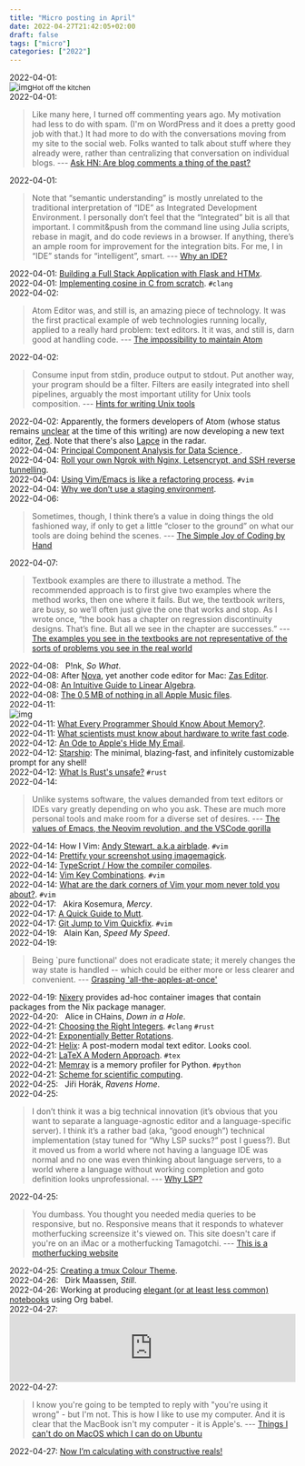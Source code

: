 ```yaml
---
title: "Micro posting in April"
date: 2022-04-27T21:42:05+02:00
draft: false
tags: ["micro"]
categories: ["2022"]
---
```


<a href="#" style="text-decoration: none;">2022-04-01</a>: <br>![img](/img/67053140909__CE030A7B-7BD4-463E-AA17-4EC1111AE9F5.JPG)<small>Hot off the kitchen</small><br>
<a href="#" style="text-decoration: none;">2022-04-01</a>:

> Like many here, I turned off commenting years ago. My motivation had less to do with spam. (I'm on WordPress and it does a pretty good job with that.) It had more to do with the conversations moving from my site to the social web. Folks wanted to talk about stuff where they already were, rather than centralizing that conversation on individual blogs. --- [Ask HN: Are blog comments a thing of the past?](https://news.ycombinator.com/item?id=30853565)<br>

<a href="#" style="text-decoration: none;">2022-04-01</a>:

> Note that “semantic understanding” is mostly unrelated to the traditional interpretation of “IDE” as Integrated Development Environment. I personally don’t feel that the “Integrated” bit is all that important. I commit&push from the command line using Julia scripts, rebase in magit, and do code reviews in a browser. If anything, there’s an ample room for improvement for the integration bits. For me, I in “IDE” stands for “intelligent”, smart. --- [Why an IDE?](https://matklad.github.io//2020/11/11/yde.html)<br>

<a href="#" style="text-decoration: none;">2022-04-01</a>: [Building a Full Stack Application with Flask and HTMx](https://codecapsules.io/docs/tutorials/build-flask-htmx-app/).<br>
<a href="#" style="text-decoration: none;">2022-04-01</a>: [Implementing cosine in C from scratch](https://austinhenley.com/blog/cosine.html). `#clang`<br>
<a href="#" style="text-decoration: none;">2022-04-02</a>:

> Atom Editor was, and still is, an amazing piece of technology. It was the first practical example of web technologies running locally, applied to a really hard problem: text editors. It it was, and still is, darn good at handling code. --- [The impossibility to maintain Atom](https://mauricio.szabo.link/blog/2022/02/17/the-impossibility-to-maintain-atom)<br>

<a href="#" style="text-decoration: none;">2022-04-02</a>:

> Consume input from stdin, produce output to stdout. Put another way, your program should be a filter. Filters are easily integrated into shell pipelines, arguably the most important utility for Unix tools composition. --- [Hints for writing Unix tools](https://monkey.org/~marius/unix-tools-hints.html)<br>

<a href="#" style="text-decoration: none;">2022-04-02</a>: Apparently, the formers developers of Atom (whose status remains [unclear](https://github.com/atom/atom/discussions/22847) at the time of this writing) are now developing a new text editor, [Zed](https://zed.dev/). Note that there's also [Lapce](https://lapce.dev/) in the radar.<br>
<a href="#" style="text-decoration: none;">2022-04-04</a>: [Principal Component Analysis for Data Science ](https://pca4ds.github.io/).<br>
<a href="#" style="text-decoration: none;">2022-04-04</a>: [Roll your own Ngrok with Nginx, Letsencrypt, and SSH reverse tunnelling](https://jerrington.me/posts/2019-01-29-self-hosted-ngrok.html).<br>
<a href="#" style="text-decoration: none;">2022-04-04</a>: [Using Vim/Emacs is like a refactoring process](https://yiming.dev/blog/2018/01/28/using-vim-emacs-is-like-a-refactoring-process/). `#vim`<br>
<a href="#" style="text-decoration: none;">2022-04-04</a>: [Why we don’t use a staging environment](https://squeaky.ai/blog/development/why-we-dont-use-a-staging-environment).<br>
<a href="#" style="text-decoration: none;">2022-04-06</a>:

> Sometimes, though, I think there’s a value in doing things the old fashioned way, if only to get a little “closer to the ground” on what our tools are doing behind the scenes. --- [The Simple Joy of Coding by Hand](https://benghancock.github.io/blog/2021/simple-joy-coding-by-hand.html)<br>

<a href="#" style="text-decoration: none;">2022-04-07</a>:

> Textbook examples are there to illustrate a method. The recommended approach is to first give two examples where the method works, then one where it fails. But we, the textbook writers, are busy, so we’ll often just give the one that works and stop. As I wrote once, “the book has a chapter on regression discontinuity designs. That’s fine. But all we see in the chapter are successes.” --- [The examples you see in the textbooks are not representative of the sorts of problems you see in the real world](https://statmodeling.stat.columbia.edu/2022/03/27/the-examples-you-see-in-the-textbooks-are-not-representative-of-the-sorts-of-problems-you-see-in-the-real-world/)<br>

<a href="#" style="text-decoration: none;">2022-04-08</a>: <a href="" class="iconfont icon-music" title="rss"></a> &nbsp; P!nk, _So What_.<br>
<a href="#" style="text-decoration: none;">2022-04-08</a>: After [Nova](https://nova.app/), yet another code editor for Mac: [Zas Editor](https://www.zeditor.app/).<br>
<a href="#" style="text-decoration: none;">2022-04-08</a>: [An Intuitive Guide to Linear Algebra](https://betterexplained.com/articles/linear-algebra-guide/).<br>
<a href="#" style="text-decoration: none;">2022-04-08</a>: [The 0,5 MB of nothing in all Apple Music files](https://www.ctrl.blog/entry/apple-music-nullbytes.html).<br>
<a href="#" style="text-decoration: none;">2022-04-11</a>: <br>![img](/img/67130550456__9F4D50D5-C0C7-4B3D-B098-572D34B496BE.JPG)<br>
<a href="#" style="text-decoration: none;">2022-04-11</a>: [What Every Programmer Should Know About Memory?](https://stackoverflow.com/questions/8126311/what-every-programmer-should-know-about-memory).<br>
<a href="#" style="text-decoration: none;">2022-04-11</a>: [What scientists must know about hardware to write fast code](https://biojulia.net/post/hardware/).<br>
<a href="#" style="text-decoration: none;">2022-04-12</a>: [An Ode to Apple's Hide My Email](https://empty.coffee/an-ode-to-apples-hide-my-email/).<br>
<a href="#" style="text-decoration: none;">2022-04-12</a>: [Starship](https://starship.rs/): The minimal, blazing-fast, and infinitely customizable prompt for any shell!<br>
<a href="#" style="text-decoration: none;">2022-04-12</a>: [What Is Rust's unsafe?](https://nora.codes/post/what-is-rusts-unsafe/) `#rust`<br>
<a href="#" style="text-decoration: none;">2022-04-14</a>:

> Unlike systems software, the values demanded from text editors or IDEs vary greatly depending on who you ask. These are much more personal tools and make room for a diverse set of desires. --- [The values of Emacs, the Neovim revolution, and the VSCode gorilla](https://www.murilopereira.com/the-values-of-emacs-the-neovim-revolution-and-the-vscode-gorilla/)<br>

<a href="#" style="text-decoration: none;">2022-04-14</a>: How I Vim: [Andy Stewart, a.k.a airblade](http://howivim.com/2016/andy-stewart/). `#vim`<br>
<a href="#" style="text-decoration: none;">2022-04-14</a>: [Prettify your screenshot using imagemagick](https://elianiva.my.id/post/prettify-screenshot-using-imagemagick).<br>
<a href="#" style="text-decoration: none;">2022-04-14</a>: [TypeScript / How the compiler compiles](https://www.huy.rocks/everyday/04-01-2022-typescript-how-the-compiler-compiles).<br>
<a href="#" style="text-decoration: none;">2022-04-14</a>: [Vim Key Combinations](https://keycombiner.com/collections/vim/). `#vim`<br>
<a href="#" style="text-decoration: none;">2022-04-14</a>: [What are the dark corners of Vim your mom never told you about?](https://stackoverflow.com/questions/726894/what-are-the-dark-corners-of-vim-your-mom-never-told-you-about). `#vim`<br>
<a href="#" style="text-decoration: none;">2022-04-17</a>: <a href="" class="iconfont icon-music" title="rss"></a> &nbsp; Akira Kosemura, _Mercy_.<br>
<a href="#" style="text-decoration: none;">2022-04-17</a>: [A Quick Guide to Mutt](https://srobb.net/mutt.html).<br>
<a href="#" style="text-decoration: none;">2022-04-17</a>: [Git Jump to Vim Quickfix](https://evantravers.com/articles/2022/04/14/git-jump-to-vim-quickfix/). `#vim`<br>
<a href="#" style="text-decoration: none;">2022-04-19</a>: <a href="" class="iconfont icon-music" title="rss"></a> &nbsp; Alain Kan, _Speed My Speed_.<br>
<a href="#" style="text-decoration: none;">2022-04-19</a>:

> Being `pure functional' does not eradicate state; it merely changes the way state is handled -- which could be either more or less clearer and convenient. --- [Grasping 'all-the-apples-at-once'](https://okmij.org/ftp/Algorithms/grasping-all-apples-at-once.html#epilogue)<br>

<a href="#" style="text-decoration: none;">2022-04-19</a>: [Nixery](https://nixery.dev/) provides ad-hoc container images that contain packages from the Nix package manager.<br>
<a href="#" style="text-decoration: none;">2022-04-20</a>: <a href="" class="iconfont icon-music" title="rss"></a> &nbsp; Alice in CHains, _Down in a Hole_.<br>
<a href="#" style="text-decoration: none;">2022-04-21</a>: [Choosing the Right Integers](https://www.thecodedmessage.com/posts/programming-integers/). `#clang` `#rust`<br>
<a href="#" style="text-decoration: none;">2022-04-21</a>: [Exponentially Better Rotations](https://thenumbat.github.io/Exponential-Rotations/).<br>
<a href="#" style="text-decoration: none;">2022-04-21</a>: [Helix](https://helix-editor.com/): A post-modern modal text editor. Looks cool.<br>
<a href="#" style="text-decoration: none;">2022-04-21</a>: [LaTeX A Modern Approach](https://daniel-j-h.github.io/post/latex-a-modern-approach/). `#tex`<br>
<a href="#" style="text-decoration: none;">2022-04-21</a>: [Memray](https://github.com/bloomberg/memray) is a memory profiler for Python. `#python`<br>
<a href="#" style="text-decoration: none;">2022-04-21</a>: [Scheme for scientific computing](http://fmnt.info/blog/20181029_scheme.html).<br>
<a href="#" style="text-decoration: none;">2022-04-25</a>: <a href="" class="iconfont icon-music" title="rss"></a> &nbsp; Jiři Horák, _Ravens Home_.<br>
<a href="#" style="text-decoration: none;">2022-04-25</a>:

> I don’t think it was a big technical innovation (it’s obvious that you want to separate a language-agnostic editor and a language-specific server). I think it’s a rather bad (aka, “good enough”) technical implementation (stay tuned for “Why LSP sucks?” post I guess?). But it moved us from a world where not having a language IDE was normal and no one was even thinking about language servers, to a world where a language without working completion and goto definition looks unprofessional. --- [Why LSP?](https://matklad.github.io//2022/04/25/why-lsp.html)<br>

<a href="#" style="text-decoration: none;">2022-04-25</a>:

> You dumbass. You thought you needed media queries to be responsive, but no. Responsive means that it responds to whatever motherfucking screensize it's viewed on. This site doesn't care if you're on an iMac or a motherfucking Tamagotchi. --- [This is a motherfucking website](https://motherfuckingwebsite.com/)<br>

<a href="#" style="text-decoration: none;">2022-04-25</a>: [Creating a tmux Colour Theme](https://cassidy.codes/blog/2019-08-03-tmux-colour-theme/).<br>
<a href="#" style="text-decoration: none;">2022-04-26</a>: <a href="" class="iconfont icon-music" title="rss"></a> &nbsp; Dirk Maassen, _Still_.<br>
<a href="#" style="text-decoration: none;">2022-04-26</a>: Working at producing [elegant (or at least less common) notebooks](https://aliquote.org/articles/notebooks/lang-r-base.html) using Org babel.<br>
<a href="#" style="text-decoration: none;">2022-04-27</a>: <iframe style="border: 0; width: 100%; height: 120px;" src="https://bandcamp.com/EmbeddedPlayer/album=1110099553/size=large/bgcol=ffffff/linkcol=0687f5/tracklist=false/artwork=small/transparent=true/" seamless><a href="https://bauhaus.bandcamp.com/album/the-bela-session">The Bela Session by Bauhaus</a></iframe><br>
<a href="#" style="text-decoration: none;">2022-04-27</a>:

> I know you're going to be tempted to reply with "you're using it wrong" - but I'm not. This is how I like to use my computer. And it is clear that the MacBook isn't my computer - it is Apple's. --- [Things I can't do on MacOS which I can do on Ubuntu](https://shkspr.mobi/blog/2020/04/things-i-cant-do-on-macos-which-i-can-do-on-ubuntu/)<br>

<a href="#" style="text-decoration: none;">2022-04-27</a>: [Now I’m calculating with constructive reals!](https://aperiodical.com/2022/03/now-im-calculating-with-constructive-reals/)<br>
